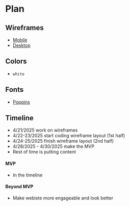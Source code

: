 # Plan

## Wireframes
* [Mobile](mobile.png)
* [Desktop](desktop.png)

## Colors
* `white`

## Fonts
* [Poppins](https://fonts.google.com/specimen/Poppins)

## Timeline
* 4/21/2025 work on wireframes
* 4/22-23/2025 start coding wireframe layout (1st half)
* 4/24-25/2025 finish wireframe layout (2nd half)
* 4/28/2025 - 4/30/2025 make the MVP
* Rest of time is putting content

#### MVP
* In the timeline

#### Beyond MVP
* Make webiste more engageable and look better








<!-- DO NOT USE THIS YET

| Name | Glows | Grows |
| -------- | ------- | ------- |
|   |   |
|   |   |
|   |   |
|   |   |
|   |   |
|   |   |

-->
